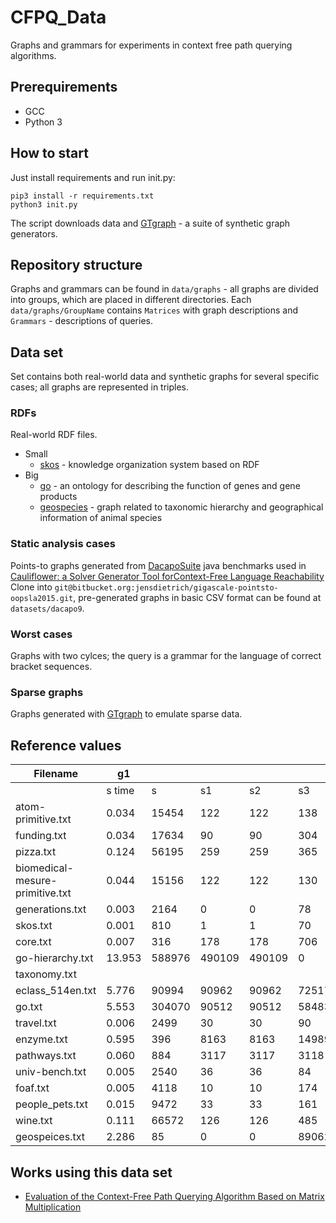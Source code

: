 # CFPQ_Data

Graphs and grammars for experiments in context free path querying algorithms.

## Prerequirements
* GCC
* Python 3

## How to start

Just install requirements and run init.py: 

```
pip3 install -r requirements.txt
python3 init.py
```

The script downloads data and [GTgraph](http://www.cse.psu.edu/~kxm85/software/GTgraph/) - a suite of synthetic graph generators.

## Repository structure

Graphs and grammars can be found in  ```data/graphs``` - all graphs are divided into groups, which are placed in different directories. Each ```data/graphs/GroupName``` contains ```Matrices``` with graph descriptions and ```Grammars``` - descriptions of queries. 

## Data set

Set contains both real-world data and synthetic graphs for several specific cases; all graphs are represented in triples.

### RDFs

Real-world RDF files.
- Small
  - [skos](http://www.w3.org/2004/02/skos/core.html) - knowledge organization system based on RDF
- Big
  - [go](http://purl.obolibrary.org/obo/go.owl) - an ontology for describing the function of genes and gene products 
  - [geospecies](http://lod.geospecies.org/geospecies.rdf.gz) - graph related to taxonomic hierarchy and geographical information of animal species

### Static analysis cases

Points-to graphs generated from [DacapoSuite](https://github.com/dacapobench/dacapobench) java benchmarks used in [Cauliflower:  a Solver Generator Tool forContext-Free Language Reachability](https://easychair.org/publications/open/bnVq)
Clone into ```git@bitbucket.org:jensdietrich/gigascale-pointsto-oopsla2015.git```, pre-generated graphs in basic CSV format can be found at ```datasets/dacapo9```.

### Worst cases

Graphs with two cylces; the query is a grammar for the language of correct bracket sequences.

### Sparse graphs 

Graphs generated with [GTgraph](http://www.cse.psu.edu/~kxm85/software/GTgraph/) to emulate sparse data.

## Reference values

|Filename                       |g1    |      |      |      |      |      |      |      |geo.cnf|         |                            |
|-------------------------------|------|------|------|------|------|------|------|------|-------|---------|----------------------------|
|                               |s time|s     |s1    |s2    |s3    |s4    |s5    |s6    |s time |s        |s1                          |
|atom-primitive.txt             |0.034 |15454 |122   |122   |138   |138   |15128 |0     |       |         |                            |
|funding.txt                    |0.034 |17634 |90    |90    |304   |304   |6555  |2375  |       |         |                            |
|pizza.txt                      |0.124 |56195 |259   |259   |365   |365   |23044 |720   |       |         |                            |
|biomedical-mesure-primitive.txt|0.044 |15156 |122   |122   |130   |130   |15006 |0     |       |         |                            |
|generations.txt                |0.003 |2164  |0     |0     |78    |78    |0     |259   |       |         |                            |
|skos.txt                       |0.001 |810   |1     |1     |70    |70    |5     |0     |       |         |                            |
|core.txt                       |0.007 |316   |178   |178   |706   |1412  |82    |239   |       |         |                            |
|go-hierarchy.txt               |13.953|588976|490109|490109|0     |0     |324016|0     |       |         |                            |
|taxonomy.txt                   |      |      |      |      |      |      |      |      |       |         |                            |
|eclass_514en.txt               |5.776 |90994 |90962 |90962 |72517 |72517 |35505 |30330 |       |         |                            |
|go.txt                         |5.553 |304070|90512 |90512 |58483 |58483 |278610|39642 |       |         |                            |
|travel.txt                     |0.006 |2499  |30    |30    |90    |90    |1110  |630   |       |         |                            |
|enzyme.txt                     |0.595 |396   |8163  |8163  |14989 |14989 |393   |393   |       |         |                            |
|pathways.txt                   |0.060 |884   |3117  |3117  |3118  |3118  |882   |882   |       |         |                            |
|univ-bench.txt                 |0.005 |2540  |36    |36    |84    |84    |1478  |0     |       |         |                            |
|foaf.txt                       |0.005 |4118  |10    |10    |174   |174   |120   |195   |       |         |                            |
|people_pets.txt                |0.015 |9472  |33    |33    |161   |161   |2486  |1881  |       |         |                            |
|wine.txt                       |0.111 |66572 |126   |126   |485   |485   |8172  |16261 |       |         |                            |
|geospeices.txt                 |2.286 |85    |0     |0     |89062 |89062 |0     |0     |265.654|226669749|21361542                    |

## Works using this data set

- [Evaluation of the Context-Free Path Querying Algorithm Based on Matrix Multiplication](https://dl.acm.org/citation.cfm?id=3328503)
